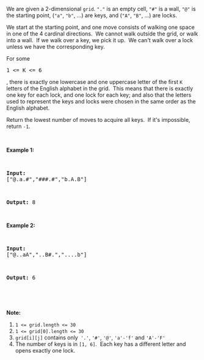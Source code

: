 We are given a 2-dimensional&nbsp;`` grid ``.&nbsp;`` "." `` is an empty cell, `` "#" `` is&nbsp;a wall, `` "@" `` is the starting point, (`` "a" ``, `` "b" ``, ...) are keys, and (`` "A" ``,&nbsp;`` "B" ``, ...) are locks.

We start at the starting point, and one move consists of walking one space in one of the 4 cardinal directions.&nbsp; We cannot walk outside the grid, or walk into a wall.&nbsp; If we walk over a key, we pick it up.&nbsp; We can't walk over a lock unless we have the corresponding key.

For some 

<font face="monospace">1 &lt;= K &lt;= 6</font>

, there is exactly one lowercase and one uppercase letter of the first `` K `` letters of the English alphabet in the grid.&nbsp; This means that there is exactly one key for each lock, and one lock for each key; and also that the letters used to represent the keys and locks were&nbsp;chosen in the same order as the English alphabet.

Return the lowest number of moves to acquire all keys.&nbsp; If&nbsp;it's impossible, return `` -1 ``.

&nbsp;

<div>
<p><strong>Example 1:</strong></p>
<pre>
<strong>Input: </strong><span id="example-input-1-1">["@.a.#","###.#","b.A.B"]</span>
<strong>Output: </strong><span id="example-output-1">8</span>
</pre>
<div>
<p><strong>Example 2:</strong></p>
<pre>
<strong>Input: </strong><span id="example-input-2-1">["@..aA","..B#.","....b"]</span>
<strong>Output: </strong><span id="example-output-2">6</span>
</pre>
</div>
<p>&nbsp;</p>
<p><strong>Note:</strong></p>
<ol>
<li><code>1 &lt;= grid.length&nbsp;&lt;= 30</code></li>
<li><code>1 &lt;= grid[0].length&nbsp;&lt;= 30</code></li>
<li><code>grid[i][j]</code> contains only<code> '.'</code>, <code>'#'</code>, <code>'@'</code>,&nbsp;<code>'a'-</code><code>'f</code><code>'</code> and <code>'A'-'F'</code></li>
<li>The number of keys is in <code>[1, 6]</code>.&nbsp; Each key has a different letter and opens exactly one lock.</li>
</ol>
</div>